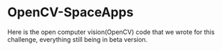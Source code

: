 # OpenCV-SpaceApps
Here is the open computer vision(OpenCV) code that we wrote for this challenge, everything still being in beta version.
